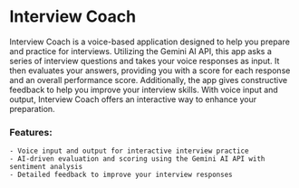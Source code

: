 # Interview Coach

Interview Coach is a voice-based application designed to help you prepare and practice for interviews. Utilizing the Gemini AI API, this app asks a series of interview questions and takes your voice responses as input. It then evaluates your answers, providing you with a score for each response and an overall performance score. Additionally, the app gives constructive feedback to help you improve your interview skills. With voice input and output, Interview Coach offers an interactive way to enhance your preparation.
### Features:
    - Voice input and output for interactive interview practice
    - AI-driven evaluation and scoring using the Gemini AI API with sentiment analysis
    - Detailed feedback to improve your interview responses
